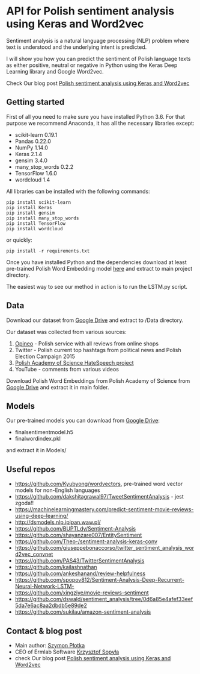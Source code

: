 # API for Polish sentiment analysis using Keras and Word2vec

Sentiment analysis is a natural language processing (NLP) problem where text is understood and the underlying intent
is predicted.

I will show you how you can predict the sentiment of Polish language texts as either positive, neutral or negative
in Python using the Keras Deep Learning library and Google Word2vec.

Check Our blog post [Polish sentiment analysis using Keras and Word2vec](https://ermlab.com/en/blog/nlp/polish-sentiment-analysis-using-keras-and-word2vec/)

## Getting started



First of all you need to make sure you have installed Python 3.6. For that purpose we recommend Anaconda,
it has all the necessary libraries except:
* scikit-learn 0.19.1
* Pandas 0.22.0
* NumPy 1.14.0
* Keras 2.1.4
* gensim 3.4.0
* many_stop_words 0.2.2
* TensorFlow 1.6.0
* wordcloud 1.4

All libraries can be installed with the following commands:

```
pip install scikit-learn
pip install Keras
pip install gensim
pip install many_stop_words
pip install TensorFlow
pip install wordcloud
```

or quickly:
```
pip install -r requirements.txt
```


Once you have installed Python and the dependencies download at least pre-trained Polish Word Embedding model
[here](http://dsmodels.nlp.ipipan.waw.pl/dsmodels/nkjp+wiki-forms-all-100-cbow-hs.txt.gz) and extract
to main project directory.

The easiest way to see our method in action is to run the LSTM.py script.

## Data

Download our dataset from [Google Drive](https://drive.google.com/open?id=1P87kDKspU8n6V7iHl1Pd-qgT0c-n3VlE)
and extract to /Data directory.

Our dataset was collected from various sources:

1. [Opineo](opineo.pl) - Polish service with all reviews from online shops
2. Twitter - Polish current top hashtags from political news and Polish Election Campaign 2015
3. [Polish Academy of Science HateSpeech project](http://zil.ipipan.waw.pl/HateSpeech)
4. YouTube - comments from various videos

Download Polish Word Embeddings from Polish Academy of Science from [Google Drive](https://drive.google.com/open?id=1LLB0p61b2dk-JJt82n96yhVTSj2ORQsI)
and extract it in main folder.

## Models

Our pre-trained models you can download from [Google Drive](https://drive.google.com/file/d/1avgoKihXVpe16rAGGV1x0j11h5Mjij-e/view?usp=sharing):
* finalsentimentmodel.h5
* finalwordindex.pkl

and extract it in Models/


## Useful repos

* https://github.com/Kyubyong/wordvectors, pre-trained word vector models for non-English languages
* https://github.com/dakshitagrawal97/TweetSentimentAnalysis - jest zgoda!!
* https://machinelearningmastery.com/predict-sentiment-movie-reviews-using-deep-learning/
* http://dsmodels.nlp.ipipan.waw.pl/
* https://github.com/BUPTLdy/Sentiment-Analysis
* https://github.com/shayanzare007/EntitySentiment
* https://github.com/Theo-/sentiment-analysis-keras-conv
* https://github.com/giuseppebonaccorso/twitter_sentiment_analysis_word2vec_convnet
* https://github.com/PAS43/TwitterSentimentAnalysis
* https://github.com/kailashnathan
* https://github.com/ankeshanand/review-helpfulness
* https://github.com/spopov812/Sentiment-Analysis-Deep-Recurrent-Neural-Network-LSTM-
* https://github.com/xingziye/movie-reviews-sentiment
* https://github.com/dswald/sentiment_analysis/tree/0d6a85e4afef33eef5da7e6ac8aa2dbdb5e89de2
* https://github.com/sukilau/amazon-sentiment-analysis


## Contact & blog post

* Main author: [Szymon Płotka](https://github.com/simongeek)
* CEO of Ermlab Software [Krzysztof Sopyła](https://github.com/ksopyla)
* check Our blog post [Polish sentiment analysis using Keras and Word2vec](https://ermlab.com/en/blog/nlp/polish-sentiment-analysis-using-keras-and-word2vec/)